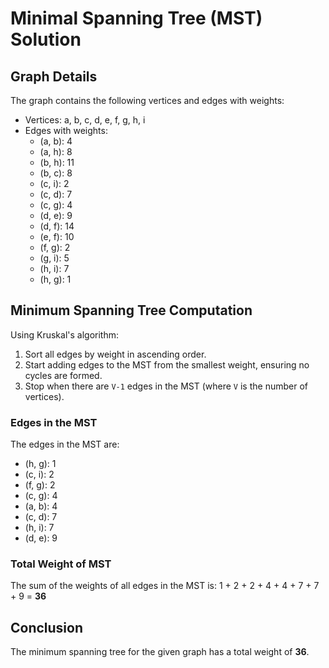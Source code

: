 # Minimal Spanning Tree (MST) Solution

## Graph Details
The graph contains the following vertices and edges with weights:

- Vertices: a, b, c, d, e, f, g, h, i
- Edges with weights:
  - (a, b): 4
  - (a, h): 8
  - (b, h): 11
  - (b, c): 8
  - (c, i): 2
  - (c, d): 7
  - (c, g): 4
  - (d, e): 9
  - (d, f): 14
  - (e, f): 10
  - (f, g): 2
  - (g, i): 5
  - (h, i): 7
  - (h, g): 1

## Minimum Spanning Tree Computation
Using Kruskal's algorithm:
1. Sort all edges by weight in ascending order.
2. Start adding edges to the MST from the smallest weight, ensuring no cycles are formed.
3. Stop when there are `V-1` edges in the MST (where `V` is the number of vertices).

### Edges in the MST
The edges in the MST are:
- (h, g): 1
- (c, i): 2
- (f, g): 2
- (c, g): 4
- (a, b): 4
- (c, d): 7
- (h, i): 7
- (d, e): 9

### Total Weight of MST
The sum of the weights of all edges in the MST is:
1 + 2 + 2 + 4 + 4 + 7 + 7 + 9 = **36**

## Conclusion
The minimum spanning tree for the given graph has a total weight of **36**.
